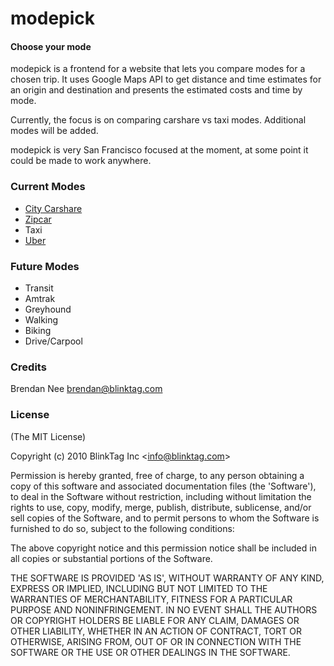 modepick
=========

#### Choose your mode

modepick is a frontend for a website that lets you compare modes for a chosen trip. It uses Google Maps API to get distance and time estimates for an origin and destination and presents the estimated costs and time by mode. 

Currently, the focus is on comparing carshare vs taxi modes. Additional modes will be added.

modepick is very San Francisco focused at the moment, at some point it could be made to work anywhere.

### Current Modes

- [City Carshare](http://citycarshare.com)
- [Zipcar](http://zipcar.com)
- Taxi
- [Uber](http://uberapp.com)
	
### Future Modes
	
- Transit
- Amtrak
- Greyhound
- Walking
- Biking
- Drive/Carpool

### Credits

Brendan Nee brendan@blinktag.com

### License 

(The MIT License)

Copyright (c) 2010 BlinkTag Inc &lt;info@blinktag.com&gt;

Permission is hereby granted, free of charge, to any person obtaining
a copy of this software and associated documentation files (the
'Software'), to deal in the Software without restriction, including
without limitation the rights to use, copy, modify, merge, publish,
distribute, sublicense, and/or sell copies of the Software, and to
permit persons to whom the Software is furnished to do so, subject to
the following conditions:

The above copyright notice and this permission notice shall be
included in all copies or substantial portions of the Software.

THE SOFTWARE IS PROVIDED 'AS IS', WITHOUT WARRANTY OF ANY KIND,
EXPRESS OR IMPLIED, INCLUDING BUT NOT LIMITED TO THE WARRANTIES OF
MERCHANTABILITY, FITNESS FOR A PARTICULAR PURPOSE AND NONINFRINGEMENT.
IN NO EVENT SHALL THE AUTHORS OR COPYRIGHT HOLDERS BE LIABLE FOR ANY
CLAIM, DAMAGES OR OTHER LIABILITY, WHETHER IN AN ACTION OF CONTRACT,
TORT OR OTHERWISE, ARISING FROM, OUT OF OR IN CONNECTION WITH THE
SOFTWARE OR THE USE OR OTHER DEALINGS IN THE SOFTWARE.